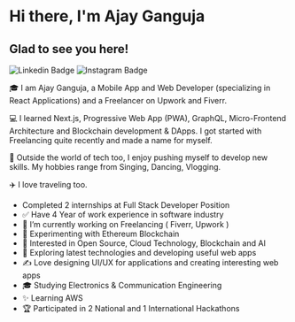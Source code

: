 # Hi there, I'm Ajay Ganguja

## Glad to see you here! 

<img src="https://camo.githubusercontent.com/93ca47e21e17f622a41d26d599e008e4c30b8a322186f18019bc43d54f57b0c9/68747470733a2f2f696d672e736869656c64732e696f2f62616467652f2d4c696e6b6564496e2d3065373661383f7374796c653d666c61742d737175617265266c6f676f3d4c696e6b6564696e266c6f676f436f6c6f723d7768697465" alt="Linkedin Badge" data-canonical-src="https://img.shields.io/badge/-LinkedIn-0e76a8?style=flat-square&amp;logo=Linkedin&amp;logoColor=white" style="max-width: 100%;">

<img src="https://camo.githubusercontent.com/aa1a051f7d2d27c32b65c796a5188a258431b38a88547e93be310061cdba6a37/68747470733a2f2f696d672e736869656c64732e696f2f62616467652f2d496e7374616772616d2d6534343035663f7374796c653d666c61742d737175617265266c6f676f3d496e7374616772616d266c6f676f436f6c6f723d7768697465" alt="Instagram Badge" data-canonical-src="https://img.shields.io/badge/-Instagram-e4405f?style=flat-square&amp;logo=Instagram&amp;logoColor=white" style="max-width: 100%;">

🎓 I am Ajay Ganguja, a Mobile App and Web Developer (specializing in React Applications) and a Freelancer on Upwork and Fiverr.

💻 I learned Next.js, Progressive Web App (PWA), GraphQL, Micro-Frontend Architecture and Blockchain development & DApps. I got started with Freelancing quite recently and made a name for myself.

🎸 Outside the world of tech too, I enjoy pushing myself to develop new skills. My hobbies range from Singing, Dancing, Vlogging.

✈️ I love traveling too. 



-  Completed 2 internships at Full Stack Developer Position
- ✅ Have 4 Year of work experience in software industry
- 🔭 I’m currently working on Freelancing ( Fiverr, Upwork )
- 🌱 Experimenting with Ethereum Blockchain
- 👯 Interested in Open Source, Cloud Technology, Blockchain and AI
- 🤔 Exploring latest technologies and developing useful web apps
- ✍️ Love designing UI/UX for applications and creating interesting web apps
- 🎓 Studying Electronics & Communication Engineering
- ✨ Learning AWS
- 🏆 Participated in 2 National and 1 International Hackathons

<!---
AjayGanguja/AjayGanguja is a ✨ special ✨ repository because its `README.md` (this file) appears on your GitHub profile.
You can click the Preview link to take a look at your changes.
--->
